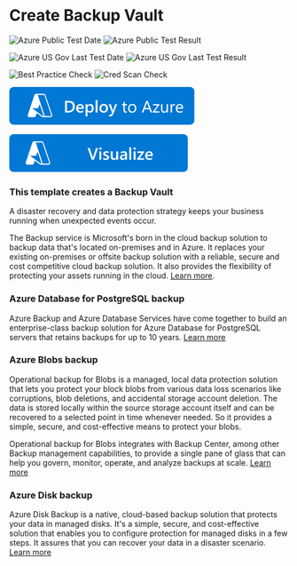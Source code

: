 # Create Backup Vault 

![Azure Public Test Date](https://azurequickstartsservice.blob.core.windows.net/badges/quickstarts/microsoft.dataprotection/backup-vault-basic/PublicLastTestDate.svg)
![Azure Public Test Result](https://azurequickstartsservice.blob.core.windows.net/badges/quickstarts/microsoft.dataprotection/backup-vault-basic/PublicDeployment.svg)

![Azure US Gov Last Test Date](https://azurequickstartsservice.blob.core.windows.net/badges/quickstarts/microsoft.dataprotection/backup-vault-basic/FairfaxLastTestDate.svg)
![Azure US Gov Last Test Result](https://azurequickstartsservice.blob.core.windows.net/badges/quickstarts/microsoft.dataprotection/backup-vault-basic/FairfaxDeployment.svg)

![Best Practice Check](https://azurequickstartsservice.blob.core.windows.net/badges/quickstarts/microsoft.dataprotection/backup-vault-basic/BestPracticeResult.svg)
![Cred Scan Check](https://azurequickstartsservice.blob.core.windows.net/badges/quickstarts/microsoft.dataprotection/backup-vault-basic/CredScanResult.svg)

[![Deploy To Azure](https://raw.githubusercontent.com/Azure/azure-quickstart-templates/master/1-CONTRIBUTION-GUIDE/images/deploytoazure.svg?sanitize=true)](https://portal.azure.com/#create/Microsoft.Template/uri/https%3A%2F%2Fraw.githubusercontent.com%2FAzure%2Fazure-quickstart-templates%2Fmaster%2Fquickstarts%2Fmicrosoft.dataprotection%2Fbackup-vault-basic%2Fazuredeploy.json)

[![Visualize](https://raw.githubusercontent.com/Azure/azure-quickstart-templates/master/1-CONTRIBUTION-GUIDE/images/visualizebutton.svg?sanitize=true)](http://armviz.io/#/?load=https%3A%2F%2Fraw.githubusercontent.com%2FAzure%2Fazure-quickstart-templates%2Fmaster%2Fquickstarts%2Fmicrosoft.dataprotection%2Fbackup-vault-basic%2Fazuredeploy.json)

### This template creates a Backup Vault

A disaster recovery and data protection strategy keeps your business running when unexpected events occur.

The Backup service is Microsoft's born in the cloud backup solution to backup data that's located on-premises and in Azure. It replaces your existing on-premises or offsite backup solution with a reliable, secure and cost competitive cloud backup solution. It also provides the flexibility of protecting your assets running in the cloud. [Learn more](http://aka.ms/backup-learn-more/).

### Azure Database for PostgreSQL backup

Azure Backup and Azure Database Services have come together to build an enterprise-class backup solution for Azure Database for PostgreSQL servers that retains backups for up to 10 years. [Learn more](https://docs.microsoft.com/en-us/azure/backup/backup-azure-database-postgresql)

### Azure Blobs backup

Operational backup for Blobs is a managed, local data protection solution that lets you protect your block blobs from various data loss scenarios like corruptions, blob deletions, and accidental storage account deletion. The data is stored locally within the source storage account itself and can be recovered to a selected point in time whenever needed. So it provides a simple, secure, and cost-effective means to protect your blobs.

Operational backup for Blobs integrates with Backup Center, among other Backup management capabilities, to provide a single pane of glass that can help you govern, monitor, operate, and analyze backups at scale. [Learn more](https://docs.microsoft.com/en-us/azure/backup/blob-backup-overview)


### Azure Disk backup

Azure Disk Backup is a native, cloud-based backup solution that protects your data in managed disks. It's a simple, secure, and cost-effective solution that enables you to configure protection for managed disks in a few steps. It assures that you can recover your data in a disaster scenario. [Learn more](https://docs.microsoft.com/en-us/azure/backup/disk-backup-overview)
